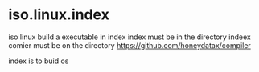 # iso.linux.index
iso linux build a executable in index index must be in the directory
indeex comier must be on the directory https://github.com/honeydatax/compiler

index is to buid os
